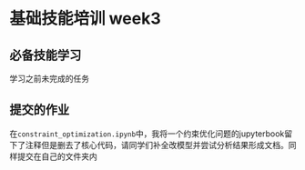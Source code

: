 # 基础技能培训 week3



## 必备技能学习

学习之前未完成的任务


## 提交的作业

在`constraint_optimization.ipynb`中，我将一个约束优化问题的jupyterbook留下了注释但是删去了核心代码，请同学们补全改模型并尝试分析结果形成文档。同样提交在自己的文件夹内

